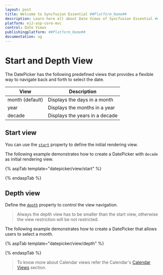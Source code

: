 ```yaml
---
layout: post
title: Welcome to Syncfusion Essential ##Platform_Name##
description: Learn here all about Date Views of Syncfusion Essential ##Platform_Name## widgets based on HTML5 and jQuery.
platform: ej2-asp-core-mvc
control: Date Views
publishingplatform: ##Platform_Name##
documentation: ug
---
```


# Start and Depth View

The DatePicker has the following predefined views
that provides a flexible way to navigate back and forth to select the date.

| **View** | **Description** |
| --- | --- |
| month (default) | Displays the days in a month |
| year | Displays the months in a year |
| decade | Displays the years in a decade |

## Start view

You can use the [`start`](https://help.syncfusion.com/cr/cref_files/aspnetcore-js2/aspnetcore/Syncfusion.EJ2~Syncfusion.EJ2.Calendars.DatePicker~Start.html) property to define the initial rendering view.

The following example demonstrates how to create a DatePicker with `decade` as initial rendering view.

{% aspTab template="datepicker/view/start" %}

{% endaspTab %}

## Depth view

Define the [`depth`](https://help.syncfusion.com/cr/cref_files/aspnetcore-js2/aspnetcore/Syncfusion.EJ2~Syncfusion.EJ2.Calendars.DatePicker~Depth.html) property to control the view navigation.

> Always the depth view has to be smaller than the start view, otherwise the view restriction
will be not restricted.

The following example demonstrates how to create a DatePicker that allows users to select a month.

{% aspTab template="datepicker/view/depth" %}

{% endaspTab %}

> To know more about Calendar views refer the Calendar's
[Calendar Views](../calendar/calendar-views.html)
section.